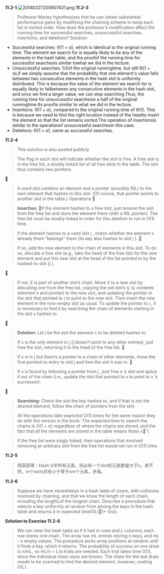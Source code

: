 **11.2-1**
![20140227200607421.png](C:/Users/Admin/Desktop/20140227200607421.png "")
**11.2-3**

>Professor Marley hypothesizes that he can obtain substantial performance gains by modifying the chaining scheme to keep 
each list in sorted order. How does the professor’s modification affect the running time for successful searches, unsuccessful
searches, insertions, and deletions?
Solution:
+  Successful searches: Θ(1 + α), which is identical to the original running time. The element we search for is equally likely 
to be any of the elements in the hash table, and the proofof the running time for successful searchesis similar towhat 
we did in the lecture.
+  Unsuccessful searches: 1/2of the original runningtime, but still Θ(1 + α),if we simply assume that the probability that 
one element's value falls between two consecutive elements in the hash slot is uniformly distributed. This is because the 
value of the element we search for is equally likely to fallbetween any consecutive elements in the hash slot, and once 
we find a larger value, we can stop searching.Thus, the running time for unsuccessful searchesis a half of the original
runningtime.Its proofis similar to what we did in the lecture.
+  Insertions: Θ(1 + α), compared to the original running time of Θ(1). This is because we need to find the right location
instead of the headto insert the element so that the list remains sorted.The operation of insertionsis similar to the 
operationof unsuccessful searchesin this case.
+  Deletions: Θ(1 + α), same as successful searches.

**11.2-4**

>This solution is also posted publicly

>The flag in each slot will indicate whether the slot is free.
A free slot is in the free list, a doubly linked list of all free slots in the table.
The slot thus contains two pointers.


>A used slot contains an element and a pointer (possibly NIL) to the next element
that hashes to this slot. (Of course, that pointer points to another slot in the
table.)
Operations


>**Insertion:**
If the element hashes to a free slot, just remove the slot from the free list and store the element there (with a NIL pointer). The free list must be doubly linked in order for this deletion to run in O(1) time.

>If the element hashes to a used slot j , check whether the element x already there “belongs” there (its key also hashes to slot j ).


>If so, add the new element to the chain of elements in this slot. To do so, allocate a free slot (e.g., take the head of the free list) for the new element and put this new slot at the head of the list pointed to by the hashed-to slot (j ).


>If not, E is part of another slot’s chain. Move it to a new slot by allocating one from the free list, copying the old slot’s (j ’s) contents (element x and pointer) to the new slot, and updating the pointer in the slot that pointed to j to point to the new slot. Then insert the new element in the now-empty slot as usual.
To update the pointer to j , it is necessary to find it by searching the chain of elements starting in the slot x hashes to.


>**Deletion:**
Let j be the slot the element x to be deleted hashes to.


>If x is the only element in j (j doesn’t point to any other entries), just free the slot, returning it to the head of the free list.


>If x is in j but there’s a pointer to a chain of other elements, move the first pointed-to entry to slot j and free the slot it was in.


>If x is found by following a pointer from j , just free x ’s slot and splice it out of 
the chain (i.e., update the slot that pointed to x to point to x ’s successor).


>**Searching:**
Check the slot the key hashes to, and if that is not the desired element, follow the chain of pointers from the slot.

>All the operations take expected O(1) times for the same reason they do with the version in the book: The expected time to search the chains is O(1 + α) regardless of where the chains are stored, and the fact that all the elements are stored in the table means thatα ≤ 1.

 > If the free list were singly linked, then operations that involved removing an arbitrary slot from the free list would not run in O(1) time.


**11.2-5**

>鸽笼原理：Hash U中所有元素，则必有一个slot的元素数量大于n。若不然，m个slots共有小于等于nm个元素，矛盾。

**11.2-6**

>Suppose we have storednkeys in a hash table of sizem, with collisions resolved by chaining, and that we know the length of each chain, including the lengthLof the longest chain. Describe a procedure that selects a key uniformly at random from among the keys in the hash table and returns it in expected timeO(L(1+ 1/α)).

**Solution to Exercise 11.2-6**

>We can view the hash table as if it had m rows and L columns; each row stores one chain.
The array has mL entries storing n keys, and mL - n empty values.
The procedure picks array positions at random until it finds a key, which it returns.
The probability of success on one draw is n/mL, so mL/n = L/α trials are needed.
Each trial takes time O(1), since the individual chain sizes are known.
The chain for the last draw needs to be scanned to find the desired element, however, costing O(L).

